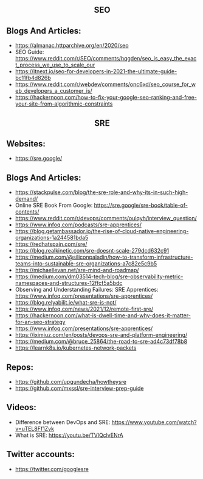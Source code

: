 <h2 align="center">SEO</h2>

## Blogs And Articles:

- https://almanac.httparchive.org/en/2020/seo
- SEO Guide: https://www.reddit.com/r/SEO/comments/hqgden/seo_is_easy_the_exact_process_we_use_to_scale_our
- https://itnext.io/seo-for-developers-in-2021-the-ultimate-guide-bc11fb4d826b
- https://www.reddit.com/r/webdev/comments/onc6xd/seo_course_for_web_developers_a_customer_is/
- https://hackernoon.com/how-to-fix-your-google-seo-ranking-and-free-your-site-from-algorithmic-constraints

<h2 align="center">SRE</h2>

## Websites:

- https://sre.google/

## Blogs And Articles:

- https://stackpulse.com/blog/the-sre-role-and-why-its-in-such-high-demand/
- Online SRE Book From Google: https://sre.google/sre-book/table-of-contents/
- https://www.reddit.com/r/devops/comments/oulqyh/interview_question/
- https://www.infoq.com/podcasts/sre-apprentices/
- https://blog.getambassador.io/the-rise-of-cloud-native-engineering-organizations-1a244581bda5
- https://redhatspain.com/sre/
- https://blog.realkinetic.com/sre-doesnt-scale-279dcd632c91
- https://medium.com/@siliconpaladin/how-to-transform-infrastructure-teams-into-sustainable-sre-organizations-a7c82e5c9b5
- https://michaellevan.net/sre-mind-and-roadmap/
- https://medium.com/dm03514-tech-blog/sre-observability-metric-namespaces-and-structures-12ffcf5a5bdc
- Observing and Understanding Failures: SRE Apprentices: https://www.infoq.com/presentations/sre-apprentices/
- https://blog.relyabilit.ie/what-sre-is-not/
- https://www.infoq.com/news/2021/12/remote-first-sre/
- https://hackernoon.com/what-is-dwell-time-and-why-does-it-matter-for-an-seo-strategy
- https://www.infoq.com/presentations/sre-apprentices/
- https://iximiuz.com/en/posts/devops-sre-and-platform-engineering/
- https://medium.com/@bruce_25864/the-road-to-sre-ad4c73df78b8
- https://learnk8s.io/kubernetes-network-packets

## Repos:

- https://github.com/upgundecha/howtheysre
- https://github.com/mxssl/sre-interview-prep-guide

## Videos:

- Difference between DevOps and SRE: https://www.youtube.com/watch?v=uTEL8Ff1Zvk
- What is SRE: https://youtu.be/TVlQclvENrA

## Twitter accounts:

- https://twitter.com/googlesre
